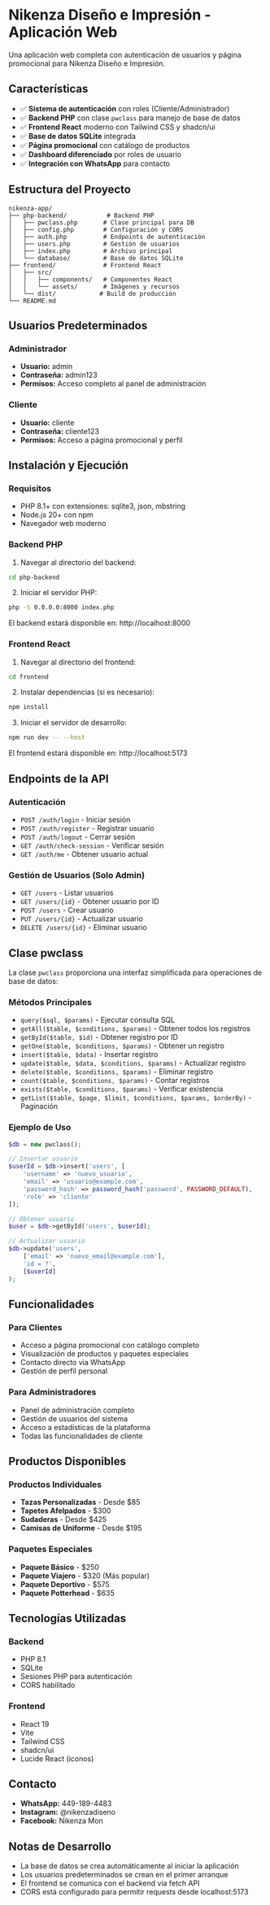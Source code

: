 # Nikenza Diseño e Impresión - Aplicación Web

Una aplicación web completa con autenticación de usuarios y página promocional para Nikenza Diseño e Impresión.

## Características

- ✅ **Sistema de autenticación** con roles (Cliente/Administrador)
- ✅ **Backend PHP** con clase `pwclass` para manejo de base de datos
- ✅ **Frontend React** moderno con Tailwind CSS y shadcn/ui
- ✅ **Base de datos SQLite** integrada
- ✅ **Página promocional** con catálogo de productos
- ✅ **Dashboard diferenciado** por roles de usuario
- ✅ **Integración con WhatsApp** para contacto

## Estructura del Proyecto

```
nikenza-app/
├── php-backend/           # Backend PHP
│   ├── pwclass.php       # Clase principal para DB
│   ├── config.php        # Configuración y CORS
│   ├── auth.php          # Endpoints de autenticación
│   ├── users.php         # Gestión de usuarios
│   ├── index.php         # Archivo principal
│   └── database/         # Base de datos SQLite
├── frontend/             # Frontend React
│   ├── src/
│   │   ├── components/   # Componentes React
│   │   └── assets/       # Imágenes y recursos
│   └── dist/            # Build de producción
└── README.md
```

## Usuarios Predeterminados

### Administrador
- **Usuario:** admin
- **Contraseña:** admin123
- **Permisos:** Acceso completo al panel de administración

### Cliente
- **Usuario:** cliente
- **Contraseña:** cliente123
- **Permisos:** Acceso a página promocional y perfil

## Instalación y Ejecución

### Requisitos
- PHP 8.1+ con extensiones: sqlite3, json, mbstring
- Node.js 20+ con npm
- Navegador web moderno

### Backend PHP

1. Navegar al directorio del backend:
```bash
cd php-backend
```

2. Iniciar el servidor PHP:
```bash
php -S 0.0.0.0:8000 index.php
```

El backend estará disponible en: http://localhost:8000

### Frontend React

1. Navegar al directorio del frontend:
```bash
cd frontend
```

2. Instalar dependencias (si es necesario):
```bash
npm install
```

3. Iniciar el servidor de desarrollo:
```bash
npm run dev -- --host
```

El frontend estará disponible en: http://localhost:5173

## Endpoints de la API

### Autenticación
- `POST /auth/login` - Iniciar sesión
- `POST /auth/register` - Registrar usuario
- `POST /auth/logout` - Cerrar sesión
- `GET /auth/check-session` - Verificar sesión
- `GET /auth/me` - Obtener usuario actual

### Gestión de Usuarios (Solo Admin)
- `GET /users` - Listar usuarios
- `GET /users/{id}` - Obtener usuario por ID
- `POST /users` - Crear usuario
- `PUT /users/{id}` - Actualizar usuario
- `DELETE /users/{id}` - Eliminar usuario

## Clase pwclass

La clase `pwclass` proporciona una interfaz simplificada para operaciones de base de datos:

### Métodos Principales
- `query($sql, $params)` - Ejecutar consulta SQL
- `getAll($table, $conditions, $params)` - Obtener todos los registros
- `getById($table, $id)` - Obtener registro por ID
- `getOne($table, $conditions, $params)` - Obtener un registro
- `insert($table, $data)` - Insertar registro
- `update($table, $data, $conditions, $params)` - Actualizar registro
- `delete($table, $conditions, $params)` - Eliminar registro
- `count($table, $conditions, $params)` - Contar registros
- `exists($table, $conditions, $params)` - Verificar existencia
- `getList($table, $page, $limit, $conditions, $params, $orderBy)` - Paginación

### Ejemplo de Uso
```php
$db = new pwclass();

// Insertar usuario
$userId = $db->insert('users', [
    'username' => 'nuevo_usuario',
    'email' => 'usuario@example.com',
    'password_hash' => password_hash('password', PASSWORD_DEFAULT),
    'role' => 'cliente'
]);

// Obtener usuario
$user = $db->getById('users', $userId);

// Actualizar usuario
$db->update('users', 
    ['email' => 'nuevo_email@example.com'], 
    'id = ?', 
    [$userId]
);
```

## Funcionalidades

### Para Clientes
- Acceso a página promocional con catálogo completo
- Visualización de productos y paquetes especiales
- Contacto directo via WhatsApp
- Gestión de perfil personal

### Para Administradores
- Panel de administración completo
- Gestión de usuarios del sistema
- Acceso a estadísticas de la plataforma
- Todas las funcionalidades de cliente

## Productos Disponibles

### Productos Individuales
- **Tazas Personalizadas** - Desde $85
- **Tapetes Afelpados** - $300
- **Sudaderas** - Desde $425
- **Camisas de Uniforme** - Desde $195

### Paquetes Especiales
- **Paquete Básico** - $250
- **Paquete Viajero** - $320 (Más popular)
- **Paquete Deportivo** - $575
- **Paquete Potterhead** - $635

## Tecnologías Utilizadas

### Backend
- PHP 8.1
- SQLite
- Sesiones PHP para autenticación
- CORS habilitado

### Frontend
- React 19
- Vite
- Tailwind CSS
- shadcn/ui
- Lucide React (iconos)

## Contacto

- **WhatsApp:** 449-189-4483
- **Instagram:** @nikenzadiseno
- **Facebook:** Nikenza Mon

## Notas de Desarrollo

- La base de datos se crea automáticamente al iniciar la aplicación
- Los usuarios predeterminados se crean en el primer arranque
- El frontend se comunica con el backend via fetch API
- CORS está configurado para permitir requests desde localhost:5173

